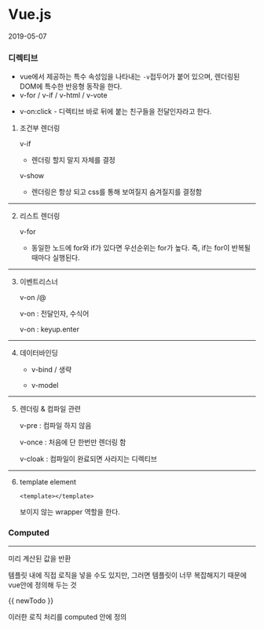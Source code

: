 # Vue.js

2019-05-07





### 디렉티브

- vue에서 제공하는 특수 속성임을 나타내는 `-v`접두어가 붙어 있으며, 렌더링된 DOM에 특수한 반응형 동작을 한다.
- v-for / v-if / v-html / v-vote

* v-on:click - 디렉티브 바로 뒤에 붙는 친구들을 전달인자라고 한다.

1. 조건부 렌더링

   v-if

   * 렌더링 할지 말지 자체를 결정

   v-show

   * 렌더링은 항상 되고 css를 통해 보여질지 숨겨질지를 결정함

----

2. 리스트 렌더링

   v-for

   *  동일한 노드에 for와 if가 있다면 우선순위는 for가 높다. 즉, if는 for이 반복될 때마다 실행된다.

----

3. 이벤트리스너

   v-on /@

   v-on : 전달인자, 수식어

   v-on : keyup.enter

----

4. 데이터바인딩

   * v-bind / 생략

   * v-model

----

5. 렌더링 & 컴파일 관련

   v-pre : 컴파일 하지 않음

   v-once : 처음에 단 한번만 렌더링 함

   v-cloak : 컴파일이 완료되면 사라지는 디렉티브

----

6. template element

   `<template></template>`

   보이지 않는 wrapper 역할을 한다.

   

   

### Computed

---

미리 계산된 값을 반환

템플릿 내에 직접 로직을 넣을 수도 있지만, 그러면 템플릿이 너무 복잡해지기 때문에 vue안에 정의해 두는 것

{{ newTodo }}

이러한 로직 처리를 computed 안에 정의
